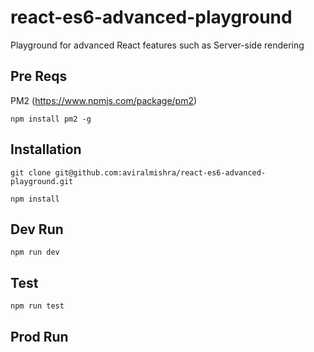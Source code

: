 # react-es6-advanced-playground

Playground for advanced React features such as Server-side rendering

## Pre Reqs

PM2 (<https://www.npmjs.com/package/pm2>)

```
npm install pm2 -g
```

## Installation

```
git clone git@github.com:aviralmishra/react-es6-advanced-playground.git

npm install
```

## Dev Run

```
npm run dev
```

## Test

```
npm run test
```

## Prod Run
